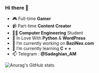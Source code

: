 ### Hi there 👋

- 🎮 Full-time **Gamer** 
- 📹 Part-time **Content Creator** 
- 👨‍💻 **Computer Engineering** Student 
- 👀 In Love With **Python** & **WordPress**
- 🔭 I’m currently working on **BaziNex.com**
- 🌱 I’m currently learning **C + +**
- 📫 Telegram : **@Sadeghian_AM**

<!--
**SadeghianAM/SadeghianAM** is a ✨ _special_ ✨ repository because its `README.md` (this file) appears on your GitHub profile.
Here are some ideas to get you started:
- 👯 I’m looking to collaborate on ...
- 🤔 I’m looking for help with ...
- 💬 Ask me about ...
- 😄 Pronouns: ...
- ⚡ Fun fact: ...
-->
![Anurag's GitHub stats](https://github-readme-stats.vercel.app/api?username=SadeghianAM&show_icons=true&theme=dark)
